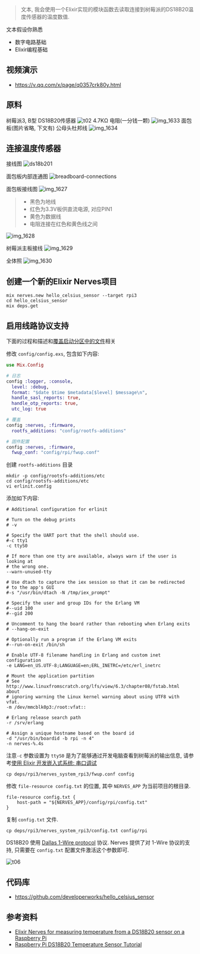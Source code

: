 > 文本, 我会使用一个Elixir实现的模块函数去读取连接到树莓派的DS18B20温度传感器的温度数值.

文本假设你熟悉

- 数字电路基础
- Elixir编程基础

## 视频演示

- https://v.qq.com/x/page/q0357crk80y.html

## 原料

树莓派3, B型
DS18B20传感器
![t02](https://cloud.githubusercontent.com/assets/725190/21265400/3b2c75cc-c3dc-11e6-8916-82249d470ba6.png)
4.7KΩ 电阻(一分钱一颗)
![img_1633](https://cloud.githubusercontent.com/assets/725190/21337521/e2d12f74-c6a8-11e6-8963-d4475c8eb5be.png)
面包板(图片省略, 下文有)
公母头杜邦线
![img_1634](https://cloud.githubusercontent.com/assets/725190/21337523/e2d1eb08-c6a8-11e6-8b11-3b5fc24aabd0.png)



## 连接温度传感器

接线图
![ds18b201](https://cloud.githubusercontent.com/assets/725190/21337530/eaea7c42-c6a8-11e6-9ad3-71633d2f9e18.png)

面包板内部连通图
![breadboard-connections](https://cloud.githubusercontent.com/assets/725190/21265399/3af7eb04-c3dc-11e6-88d1-bc9810191d95.png)

面包板接线图
![img_1627](https://cloud.githubusercontent.com/assets/725190/21337525/e2d22654-c6a8-11e6-8cc3-9fef50419818.png)

> - 黑色为地线
> - 红色为3.3V板供直流电源, 对应PIN1
> - 黄色为数据线
> - 电阻连接在红色和黄色线之间

![img_1628](https://cloud.githubusercontent.com/assets/725190/21337526/e2d48840-c6a8-11e6-9401-0367aedef70b.png)


树莓派主板接线
![img_1629](https://cloud.githubusercontent.com/assets/725190/21337524/e2d1f45e-c6a8-11e6-90d5-14c137c1068d.png)

全体照
![img_1630](https://cloud.githubusercontent.com/assets/725190/21337522/e2d1cc86-c6a8-11e6-97e0-1acc1e6a5709.png)


## 创建一个新的Elixir Nerves项目

```
mix nerves.new hello_celsius_sensor --target rpi3
cd hello_celsius_sensor
mix deps.get
```

## 启用线路协议支持

下面的过程和描述和[覆盖启动分区中的文件](https://hexdocs.pm/nerves/advanced-configuration.html#overwriting-files-in-the-boot-partition)相关

修改 `config/config.exs`, 包含如下内容:

```elixir
use Mix.Config

# 日志
config :logger, :console,
  level: :debug,
  format: "$date $time $metadata[$level] $message\n",
  handle_sasl_reports: true,
  handle_otp_reports: true,
  utc_log: true

# 覆盖
config :nerves, :firmware,
  rootfs_additions: "config/rootfs-additions"

# 固件配置
config :nerves, :firmware,
  fwup_conf: "config/rpi/fwup.conf"
```

创建 `rootfs-additions` 目录

```
mkdir -p config/rootsfs-additions/etc
cd config/rootsfs-additions/etc
vi erlinit.config
```

添加如下内容:

```
# Additional configuration for erlinit

# Turn on the debug prints
# -v

# Specify the UART port that the shell should use.
#-c tty1
-c ttyS0

# If more than one tty are available, always warn if the user is looking at
# the wrong one.
--warn-unused-tty

# Use dtach to capture the iex session so that it can be redirected
# to the app's GUI
#-s "/usr/bin/dtach -N /tmp/iex_prompt"

# Specify the user and group IDs for the Erlang VM
#--uid 100
#--gid 200

# Uncomment to hang the board rather than rebooting when Erlang exits
# --hang-on-exit

# Optionally run a program if the Erlang VM exits
#--run-on-exit /bin/sh

# Enable UTF-8 filename handling in Erlang and custom inet configuration
-e LANG=en_US.UTF-8;LANGUAGE=en;ERL_INETRC=/etc/erl_inetrc

# Mount the application partition
# See http://www.linuxfromscratch.org/lfs/view/6.3/chapter08/fstab.html about
# ignoring warning the Linux kernel warning about using UTF8 with vfat.
-m /dev/mmcblk0p3:/root:vfat::

# Erlang release search path
-r /srv/erlang

# Assign a unique hostname based on the board id
-d "/usr/bin/boardid -b rpi -n 4"
-n nerves-%.4s
```

注意`-c` 参数设置为 `ttyS0` 是为了能够通过开发电脑查看到树莓派的输出信息, 请参考[使用 Elixir 开发嵌入式系统: 串口调试](https://segmentfault.com/a/1190000007785009)

```
cp deps/rpi3/nerves_system_rpi3/fwup.conf config
```

修改 `file-resource config.txt` 的位置, 其中 `NERVES_APP` 为当前项目的根目录.

```
file-resource config.txt {
    host-path = "${NERVES_APP}/config/rpi/config.txt"
}
```

复制 `config.txt` 文件.

```
cp deps/rpi3/nerves_system_rpi3/config.txt config/rpi
```

DS18B20 使用 [Dallas 1-Wire protocol](https://en.wikipedia.org/wiki/1-Wire) 协议. Nerves 提供了对 1-Wire 协议的支持, 只需要在 `config.txt` 配置文件激活这个参数即可.

![t06](https://cloud.githubusercontent.com/assets/725190/21265403/3b3472a4-c3dc-11e6-9a58-7f0bdcad64ac.png)


## 代码库

- https://github.com/developerworks/hello_celsius_sensor

## 参考资料

- [Elixir Nerves for measuring temperature from a DS18B20 sensor on a Raspberry Pi](http://www.carstenblock.org/post/project-excelsius/)
- [Raspberry Pi DS18B20 Temperature Sensor Tutorial](https://www.youtube.com/watch?v=aEnS0-Jy2vE)
